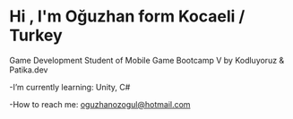 # Hi , I'm Oğuzhan form Kocaeli / Turkey

Game Development Student of Mobile Game Bootcamp V by Kodluyoruz & Patika.dev

-I’m currently learning: Unity, C#

-How to reach me: oguzhanozogul@hotmail.com
